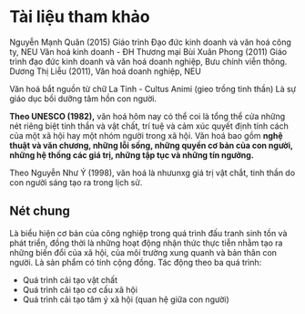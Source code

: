 # Tài liệu tham khảo
Nguyễn Mạnh Quân (2015) Giáo trình Đạo đức kinh doanh và văn hoá công ty, NEU
Văn hoá kinh doanh - ĐH Thương mại
Bùi Xuân Phong (2011) Giáo trình đạo đức kinh doanh và văn hoá doanh nghiệp, Bưu chính viễn thông.
Dương Thị Liễu (2011), Văn hoá doanh nghiệp, NEU

Văn hoá bắt nguồn từ chữ La Tinh - Cultus Animi (gieo trồng tinh thần)
Là sự giáo dục bồi dưỡng tâm hồn con người.

**Theo UNESCO (1982),** văn hoá hôm nay có thể coi là tổng thể cửa những nét riêng biệt tinh thần và vật chất, trí tuệ và cảm xúc quyết định tính cách của một xã hội hay một nhóm người trong xã hội.
Văn hoá bao gồm **nghệ thuật và văn chương, những lỗi sống, những quyền cơ bản của con người, những hệ thống các giá trị, những tập tục và những tín ngưỡng.**

Theo Nguyễn Như Ý (1998), văn hoá là nhưunxg giá trị vật chắt, tinh thần do con người sáng tạo ra trong lịch sử.

## Nét chung 
Là biểu hiện cơ bản của công nghiệp trong quá trình đấu tranh sinh tồn và phát triển, đồng thời là những hoạt động nhận thức thực tiễn nhằm tạo ra những biến đổi của xã hội, của môi trường xung quanh và bản thân con người.
Là sản phẩm có tính cộng đồng.
Tác động theo ba quá trình:
- Quá trình cải tạo vật chất
- Quá trình cải tạo cơ cấu xã hội
- Quá trình cải tạo tâm ý xã hội (quan hệ giữa con người)